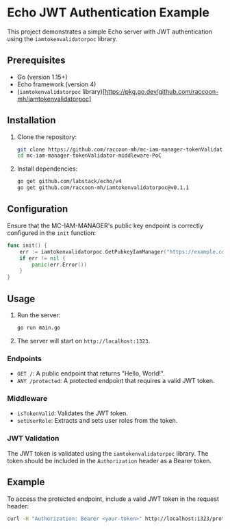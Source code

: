 
# Echo JWT Authentication Example

This project demonstrates a simple Echo server with JWT authentication using the `iamtokenvalidatorpoc` library.

## Prerequisites

- Go (version 1.15+)
- Echo framework (version 4)
- (`iamtokenvalidatorpoc` library)[https://pkg.go.dev/github.com/raccoon-mh/iamtokenvalidatorpoc]


## Installation

1. Clone the repository:
    ```sh
    git clone https://github.com/raccoon-mh/mc-iam-manager-tokenValidator-middleware-PoC
    cd mc-iam-manager-tokenValidator-middleware-PoC
    ```

2. Install dependencies:
    ```sh
    go get github.com/labstack/echo/v4
    go get github.com/raccoon-mh/iamtokenvalidatorpoc@v0.1.1
    ```

## Configuration

Ensure that the MC-IAM-MANAGER's public key endpoint is correctly configured in the `init` function:
```go
func init() {
    err := iamtokenvalidatorpoc.GetPubkeyIamManager("https://example.com:5000/api/auth/certs")
    if err != nil {
        panic(err.Error())
    }
}
```

## Usage

1. Run the server:
    ```sh
    go run main.go
    ```

2. The server will start on `http://localhost:1323`.

### Endpoints

- `GET /`: A public endpoint that returns "Hello, World!".
- `ANY /protected`: A protected endpoint that requires a valid JWT token.

### Middleware

- `isTokenValid`: Validates the JWT token.
- `setUserRole`: Extracts and sets user roles from the token.

### JWT Validation

The JWT token is validated using the `iamtokenvalidatorpoc` library. The token should be included in the `Authorization` header as a Bearer token.

## Example

To access the protected endpoint, include a valid JWT token in the request header:

```sh
curl -H "Authorization: Bearer <your-token>" http://localhost:1323/protected
```

